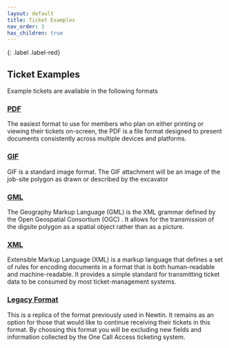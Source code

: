 ```yaml
---
layout: default
title: Ticket Examples
nav_order: 3
has_children: true
---
```


{: .label .label-red}

## Ticket Examples
Example tickets are available in the following formats

### [PDF](/pelicancorp/ticket_examples/pdf.html)
The easiest format to use for members who plan on either printing or viewing their tickets on-screen, the PDF is a file format designed to present documents consistently across multiple devices and platforms.

### [GIF](/pelicancorp/ticket_examples/gif.html)
GIF is a standard image format. The GIF attachment will be an image of the job-site polygon as drawn or described by the excavator

### [GML](/pelicancorp/ticket_examples/gml.html)
The Geography Markup Language (GML) is the XML grammar defined by the Open Geospatial Consortium (OGC) . It allows for the transmission of the digsite polygon as a spatial object rather than as a picture.

### [XML](/pelicancorp/ticket_examples/xml.html)
Extensible Markup Language (XML) is a markup language that defines a set of rules for encoding documents in a format that is both human-readable and machine-readable. It provides a simple standard for transmitting ticket data to be consumed by most ticket-management systems.

### [Legacy Format](/pelicancorp/ticket_examples/legacy.html)
This is a replica of the format previously used in Newtin. It remains as an option for those that would like to continue receiving their tickets in this format. By choosing this format you will be excluding new fields and information collected by the One Call Access ticketing system.


